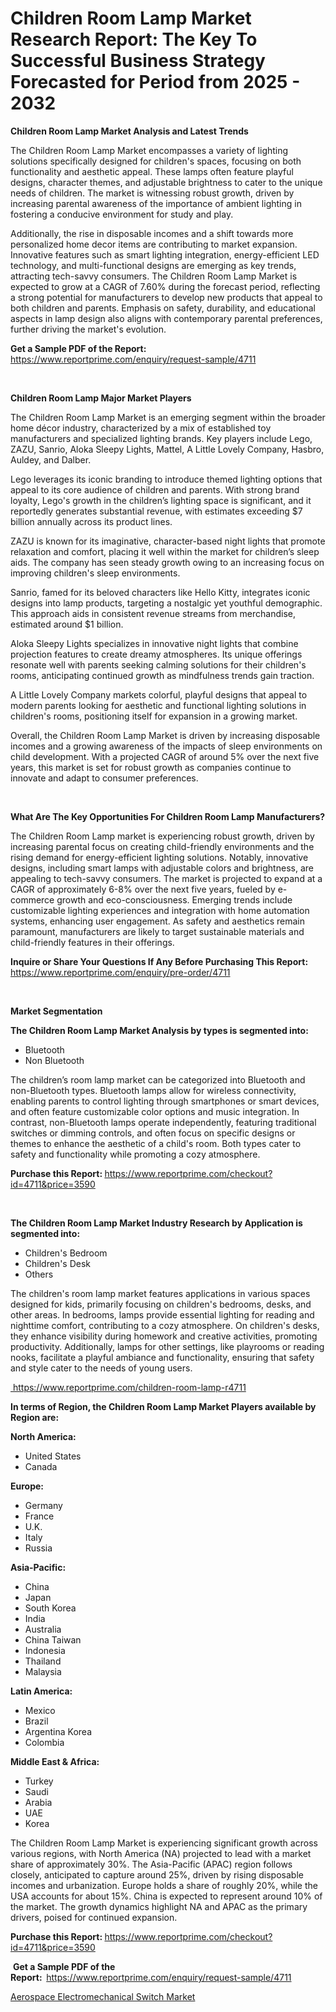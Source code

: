 <p><h1>Children Room Lamp Market Research Report: The Key To Successful Business Strategy Forecasted for Period from 2025 - 2032</h1></p><p><strong>Children Room Lamp Market Analysis and Latest Trends</strong></p>
<p><p>The Children Room Lamp Market encompasses a variety of lighting solutions specifically designed for children's spaces, focusing on both functionality and aesthetic appeal. These lamps often feature playful designs, character themes, and adjustable brightness to cater to the unique needs of children. The market is witnessing robust growth, driven by increasing parental awareness of the importance of ambient lighting in fostering a conducive environment for study and play. </p><p>Additionally, the rise in disposable incomes and a shift towards more personalized home decor items are contributing to market expansion. Innovative features such as smart lighting integration, energy-efficient LED technology, and multi-functional designs are emerging as key trends, attracting tech-savvy consumers. The Children Room Lamp Market is expected to grow at a CAGR of 7.60% during the forecast period, reflecting a strong potential for manufacturers to develop new products that appeal to both children and parents. Emphasis on safety, durability, and educational aspects in lamp design also aligns with contemporary parental preferences, further driving the market's evolution.</p></p>
<p><strong>Get a Sample PDF of the Report:&nbsp;</strong> <a href="https://www.reportprime.com/enquiry/request-sample/4711?utm_campaign=3315&utm_medium=2&utm_source=Github&utm_content=ia&utm_term=19032025&utm_id=children-room-lamp">https://www.reportprime.com/enquiry/request-sample/4711</a></p>
<p>&nbsp;</p>
<p><strong>Children Room Lamp Major Market Players</strong></p>
<p><p>The Children Room Lamp Market is an emerging segment within the broader home décor industry, characterized by a mix of established toy manufacturers and specialized lighting brands. Key players include Lego, ZAZU, Sanrio, Aloka Sleepy Lights, Mattel, A Little Lovely Company, Hasbro, Auldey, and Dalber. </p><p>Lego leverages its iconic branding to introduce themed lighting options that appeal to its core audience of children and parents. With strong brand loyalty, Lego's growth in the children’s lighting space is significant, and it reportedly generates substantial revenue, with estimates exceeding $7 billion annually across its product lines. </p><p>ZAZU is known for its imaginative, character-based night lights that promote relaxation and comfort, placing it well within the market for children’s sleep aids. The company has seen steady growth owing to an increasing focus on improving children's sleep environments.</p><p>Sanrio, famed for its beloved characters like Hello Kitty, integrates iconic designs into lamp products, targeting a nostalgic yet youthful demographic. This approach aids in consistent revenue streams from merchandise, estimated around $1 billion.</p><p>Aloka Sleepy Lights specializes in innovative night lights that combine projection features to create dreamy atmospheres. Its unique offerings resonate well with parents seeking calming solutions for their children's rooms, anticipating continued growth as mindfulness trends gain traction.</p><p>A Little Lovely Company markets colorful, playful designs that appeal to modern parents looking for aesthetic and functional lighting solutions in children's rooms, positioning itself for expansion in a growing market.</p><p>Overall, the Children Room Lamp Market is driven by increasing disposable incomes and a growing awareness of the impacts of sleep environments on child development. With a projected CAGR of around 5% over the next five years, this market is set for robust growth as companies continue to innovate and adapt to consumer preferences.</p></p>
<p>&nbsp;</p>
<p><strong>What Are The Key Opportunities For Children Room Lamp Manufacturers?</strong></p>
<p><p>The Children Room Lamp market is experiencing robust growth, driven by increasing parental focus on creating child-friendly environments and the rising demand for energy-efficient lighting solutions. Notably, innovative designs, including smart lamps with adjustable colors and brightness, are appealing to tech-savvy consumers. The market is projected to expand at a CAGR of approximately 6-8% over the next five years, fueled by e-commerce growth and eco-consciousness. Emerging trends include customizable lighting experiences and integration with home automation systems, enhancing user engagement. As safety and aesthetics remain paramount, manufacturers are likely to target sustainable materials and child-friendly features in their offerings.</p></p>
<p><strong>Inquire or Share Your Questions If Any Before Purchasing This Report:</strong> <a href="https://www.reportprime.com/enquiry/pre-order/4711?utm_campaign=3315&utm_medium=2&utm_source=Github&utm_content=ia&utm_term=19032025&utm_id=children-room-lamp">https://www.reportprime.com/enquiry/pre-order/4711</a></p>
<p>&nbsp;</p>
<p><strong>Market Segmentation</strong></p>
<p><strong>The Children Room Lamp Market Analysis by types is segmented into:</strong></p>
<p><ul><li>Bluetooth</li><li>Non Bluetooth</li></ul></p>
<p><p>The children’s room lamp market can be categorized into Bluetooth and non-Bluetooth types. Bluetooth lamps allow for wireless connectivity, enabling parents to control lighting through smartphones or smart devices, and often feature customizable color options and music integration. In contrast, non-Bluetooth lamps operate independently, featuring traditional switches or dimming controls, and often focus on specific designs or themes to enhance the aesthetic of a child's room. Both types cater to safety and functionality while promoting a cozy atmosphere.</p></p>
<p><strong>Purchase this Report:&nbsp;</strong><a href="https://www.reportprime.com/checkout?id=4711&price=3590&utm_campaign=3315&utm_medium=2&utm_source=Github&utm_content=ia&utm_term=19032025&utm_id=children-room-lamp">https://www.reportprime.com/checkout?id=4711&price=3590</a></p>
<p>&nbsp;</p>
<p><strong>The Children Room Lamp Market Industry Research by Application is segmented into:</strong></p>
<p><ul><li>Children's Bedroom</li><li>Children's Desk</li><li>Others</li></ul></p>
<p><p>The children's room lamp market features applications in various spaces designed for kids, primarily focusing on children's bedrooms, desks, and other areas. In bedrooms, lamps provide essential lighting for reading and nighttime comfort, contributing to a cozy atmosphere. On children's desks, they enhance visibility during homework and creative activities, promoting productivity. Additionally, lamps for other settings, like playrooms or reading nooks, facilitate a playful ambiance and functionality, ensuring that safety and style cater to the needs of young users.</p></p>
<p><a href="https://www.reportprime.com/children-room-lamp-r4711?utm_campaign=3315&utm_medium=2&utm_source=Github&utm_content=ia&utm_term=19032025&utm_id=children-room-lamp">&nbsp;https://www.reportprime.com/children-room-lamp-r4711</a></p>
<p><strong>In terms of Region, the Children Room Lamp Market Players available by Region are:</strong></p>
<p>
    <p> <strong> North America: </strong>
        <ul>
            <li>United States</li>
            <li>Canada</li>
        </ul>
        </p> 
    <p> <strong> Europe: </strong>
        <ul>
            <li>Germany</li>
            <li>France</li>
            <li>U.K.</li>
            <li>Italy</li>
            <li>Russia</li>
        </ul>
        </p> 
    <p> <strong> Asia-Pacific: </strong>
        <ul>
            <li>China</li>
            <li>Japan</li>
            <li>South Korea</li>
            <li>India</li>
            <li>Australia</li>
            <li>China Taiwan</li>
            <li>Indonesia</li>
            <li>Thailand</li>
            <li>Malaysia</li>
        </ul>
        </p> 
    <p> <strong> Latin America: </strong>
        <ul>
            <li>Mexico</li>
            <li>Brazil</li>
            <li>Argentina Korea</li>
            <li>Colombia</li>
        </ul>
        </p> 
    <p> <strong> Middle East & Africa: </strong>
        <ul>
            <li>Turkey</li>
            <li>Saudi</li>
            <li>Arabia</li>
            <li>UAE</li>
            <li>Korea</li>
        </ul>
    </p>
    </p>
<p><p>The Children Room Lamp Market is experiencing significant growth across various regions, with North America (NA) projected to lead with a market share of approximately 30%. The Asia-Pacific (APAC) region follows closely, anticipated to capture around 25%, driven by rising disposable incomes and urbanization. Europe holds a share of roughly 20%, while the USA accounts for about 15%. China is expected to represent around 10% of the market. The growth dynamics highlight NA and APAC as the primary drivers, poised for continued expansion.</p></p>
<p><strong>Purchase this Report: </strong><a href="https://www.reportprime.com/checkout?id=4711&price=3590&utm_campaign=3315&utm_medium=2&utm_source=Github&utm_content=ia&utm_term=19032025&utm_id=children-room-lamp">https://www.reportprime.com/checkout?id=4711&price=3590</a></p>
<p>&nbsp;<strong>Get a Sample PDF of the Report:&nbsp;&nbsp;</strong><a href="https://www.reportprime.com/enquiry/request-sample/4711?utm_campaign=3315&utm_medium=2&utm_source=Github&utm_content=ia&utm_term=19032025&utm_id=children-room-lamp">https://www.reportprime.com/enquiry/request-sample/4711</a></p>
<p><strong></strong></p>
<p><p><a href="https://github.com/daphnyvashdi/Market-Research-Report-List-1/blob/main/aerospace-electromechanical-switch-market.md?utm_campaign=3315&utm_medium=2&utm_source=Github&utm_content=ia&utm_term=19032025&utm_id=children-room-lamp">Aerospace Electromechanical Switch Market</a></p></p>